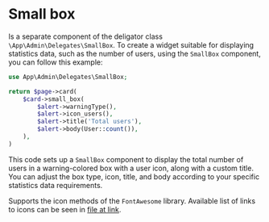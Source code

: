 # Small box

Is a separate component of the deligator class `\App\Admin\Delegates\SmallBox`. To create a widget suitable for displaying statistics data, such as the number of users, using the `SmallBox` component, you can follow this example:
```php
use App\Admin\Delegates\SmallBox;

return $page->card(
	$card->small_box(
		$alert->warningType(),
		$alert->icon_users(),
		$alert->title('Total users'),
		$alert->body(User::count()),
	),
)
```
This code sets up a `SmallBox` component to display the total number of users in a warning-colored box with a user icon, along with a custom title. You can adjust the box type, icon, title, and body according to your specific statistics data requirements.

Supports the icon methods of the `FontAwesome` library. Available list of links to icons can be seen in [file at link](https://github.com/bfg-s/admin/blob/master/src/Traits/FontAwesome.php).
